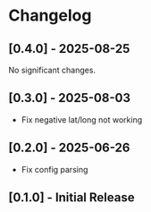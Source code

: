 # Changelog

<!-- towncrier release notes start -->

## [0.4.0] - 2025-08-25

No significant changes.


## [0.3.0] - 2025-08-03

- Fix negative lat/long not working

## [0.2.0] - 2025-06-26

- Fix config parsing

## [0.1.0] - Initial Release